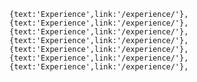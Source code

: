    {text:'Experience',link:'/experience/'},
    {text:'Experience',link:'/experience/'},
    {text:'Experience',link:'/experience/'},
    {text:'Experience',link:'/experience/'},
    {text:'Experience',link:'/experience/'},
    {text:'Experience',link:'/experience/'},
    {text:'Experience',link:'/experience/'},
